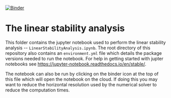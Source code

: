[![Binder](https://binder.pangeo.io/badge_logo.svg)](https://binder.pangeo.io/v2/gh/fraserwg/SIInCrossEquatorialWBCs.git/main?filepath=LinearStabilityAnalysis%2FLinearStabilityAnalysis.ipynb)

# The linear stability analysis
This folder contains the jupyter notebook used to perform the linear stability analysis -- `LinearStabilityAnalysis.ipynb`. The root directory of this repository also contains an `environment.yml` file which details the package versions needed to run the notebook. For help in getting started with jupter notebooks see https://jupyter-notebook.readthedocs.io/en/stable/.

The notebook can also be run by clicking on the binder icon at the top of this file which will open the notebook on the cloud. If doing this you may want to reduce the horizontal resolution used by the numerical solver to reduce the computation times.
